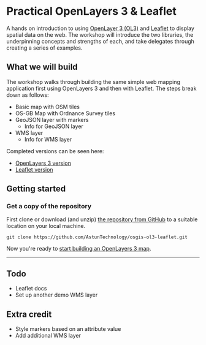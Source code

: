 # Practical OpenLayers 3 & Leaflet

A hands on introduction to using [OpenLayer 3 (OL3)](http://ol3js.org) and [Leaflet](http://leafletjs.com) to display spatial data on the web. The workshop will introduce the two libraries, the underpinning concepts and strengths of each, and take delegates through creating a series of examples.

## What we will build

The workshop walks through building the same simple web mapping application first using OpenLayers 3 and then with Leaflet. The steps break down as follows:

* Basic map with OSM tiles
* OS-GB Map with Ordnance Survey tiles
* GeoJSON layer with markers
    * Info for GeoJSON layer
* WMS layer
    * Info for WMS layer

Completed versions can be seen here:

* [OpenLayers 3 version](ol3/ol3-complete.html)
* [Leaflet version](leaflet/leaflet-complete.html)

## Getting started

### Get a copy of the repository

First clone or download (and unzip) [the repository from GitHub](https://github.com/AstunTechnology/osgis-ol3-leaflet) to a suitable location on your local machine.

    git clone https://github.com/AstunTechnology/osgis-ol3-leaflet.git

Now you're ready to [start building an OpenLayers 3 map](ol3/README.md).

----

## Todo

* Leaflet docs
* Set up another demo WMS layer

## Extra credit

* Style markers based on an attribute value
* Add additional WMS layer
